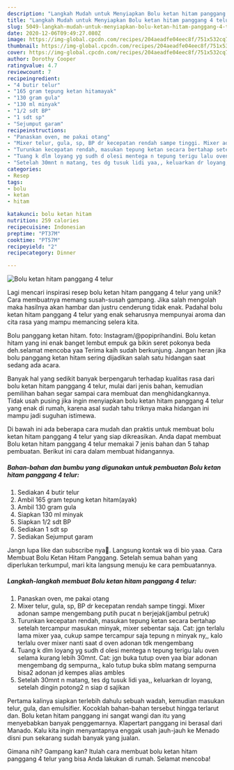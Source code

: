 ```yaml
---
description: "Langkah Mudah untuk Menyiapkan Bolu ketan hitam panggang 4 telur Anti Gagal"
title: "Langkah Mudah untuk Menyiapkan Bolu ketan hitam panggang 4 telur Anti Gagal"
slug: 5049-langkah-mudah-untuk-menyiapkan-bolu-ketan-hitam-panggang-4-telur-anti-gagal
date: 2020-12-06T09:49:27.080Z
image: https://img-global.cpcdn.com/recipes/204aeadfe04eec8f/751x532cq70/bolu-ketan-hitam-panggang-4-telur-foto-resep-utama.jpg
thumbnail: https://img-global.cpcdn.com/recipes/204aeadfe04eec8f/751x532cq70/bolu-ketan-hitam-panggang-4-telur-foto-resep-utama.jpg
cover: https://img-global.cpcdn.com/recipes/204aeadfe04eec8f/751x532cq70/bolu-ketan-hitam-panggang-4-telur-foto-resep-utama.jpg
author: Dorothy Cooper
ratingvalue: 4.7
reviewcount: 7
recipeingredient:
- "4 butir telur"
- "165 gram tepung ketan hitamayak"
- "130 gram gula"
- "130 ml minyak"
- "1/2 sdt BP"
- "1 sdt sp"
- "Sejumput garam"
recipeinstructions:
- "Panaskan oven, me pakai otang"
- "Mixer telur, gula, sp, BP dr kecepatan rendah sampe tinggi. Mixer adonan sampe mengembang putih pucat n berjejak(jambul petruk)"
- "Turunkan kecepatan rendah, masukan tepung ketan secara bertahap setelah tercampur masukan minyak, mixer sebentar saja. Cat: jgn terlalu lama mixer yaa, cukup sampe tercampur saja tepung n minyak ny,, kalo terlalu over mixer nanti saat d oven adonan tdk mengembang"
- "Tuang k dlm loyang yg sudh d olesi mentega n tepung terigu lalu oven selama kurang lebih 30mnt. Cat: jgn buka tutup oven yaa biar adonan mengembang dg sempurna,, kalo tutup buka sblm matang sempurna bisa2 adonan jd kempes alias ambles"
- "Setelah 30mnt n matang, tes dg tusuk lidi yaa,, keluarkan dr loyang, setelah dingin potong2 n siap d sajikan"
categories:
- Resep
tags:
- bolu
- ketan
- hitam

katakunci: bolu ketan hitam 
nutrition: 259 calories
recipecuisine: Indonesian
preptime: "PT37M"
cooktime: "PT57M"
recipeyield: "2"
recipecategory: Dinner

---
```



![Bolu ketan hitam panggang 4 telur](https://img-global.cpcdn.com/recipes/204aeadfe04eec8f/751x532cq70/bolu-ketan-hitam-panggang-4-telur-foto-resep-utama.jpg)

Lagi mencari inspirasi resep bolu ketan hitam panggang 4 telur yang unik? Cara membuatnya memang susah-susah gampang. Jika salah mengolah maka hasilnya akan hambar dan justru cenderung tidak enak. Padahal bolu ketan hitam panggang 4 telur yang enak seharusnya mempunyai aroma dan cita rasa yang mampu memancing selera kita.

Bolu panggang ketan hitam. foto: Instagram/@popiprihandini. Bolu ketan hitam yang ini enak banget lembut empuk ga bikin seret pokonya beda deh.selamat mencoba yaa Terima kaih sudah berkunjung. Jangan heran jika bolu panggang ketan hitam sering dijadikan salah satu hidangan saat sedang ada acara.

Banyak hal yang sedikit banyak berpengaruh terhadap kualitas rasa dari bolu ketan hitam panggang 4 telur, mulai dari jenis bahan, kemudian pemilihan bahan segar sampai cara membuat dan menghidangkannya. Tidak usah pusing jika ingin menyiapkan bolu ketan hitam panggang 4 telur yang enak di rumah, karena asal sudah tahu triknya maka hidangan ini mampu jadi suguhan istimewa.


Di bawah ini ada beberapa cara mudah dan praktis untuk membuat bolu ketan hitam panggang 4 telur yang siap dikreasikan. Anda dapat membuat Bolu ketan hitam panggang 4 telur memakai 7 jenis bahan dan 5 tahap pembuatan. Berikut ini cara dalam membuat hidangannya.

<!--inarticleads1-->

##### Bahan-bahan dan bumbu yang digunakan untuk pembuatan Bolu ketan hitam panggang 4 telur:

1. Sediakan 4 butir telur
1. Ambil 165 gram tepung ketan hitam(ayak)
1. Ambil 130 gram gula
1. Siapkan 130 ml minyak
1. Siapkan 1/2 sdt BP
1. Sediakan 1 sdt sp
1. Sediakan Sejumput garam


Jangn lupa like dan subscribe nya🙏. Langsung kontak wa di bio yaaa. Cara Membuat Bolu Ketan Hitam Panggang. Setelah semua bahan yang diperlukan terkumpul, mari kita langsung menuju ke cara pembuatannya. 

<!--inarticleads2-->

##### Langkah-langkah membuat Bolu ketan hitam panggang 4 telur:

1. Panaskan oven, me pakai otang
1. Mixer telur, gula, sp, BP dr kecepatan rendah sampe tinggi. Mixer adonan sampe mengembang putih pucat n berjejak(jambul petruk)
1. Turunkan kecepatan rendah, masukan tepung ketan secara bertahap setelah tercampur masukan minyak, mixer sebentar saja. Cat: jgn terlalu lama mixer yaa, cukup sampe tercampur saja tepung n minyak ny,, kalo terlalu over mixer nanti saat d oven adonan tdk mengembang
1. Tuang k dlm loyang yg sudh d olesi mentega n tepung terigu lalu oven selama kurang lebih 30mnt. Cat: jgn buka tutup oven yaa biar adonan mengembang dg sempurna,, kalo tutup buka sblm matang sempurna bisa2 adonan jd kempes alias ambles
1. Setelah 30mnt n matang, tes dg tusuk lidi yaa,, keluarkan dr loyang, setelah dingin potong2 n siap d sajikan


Pertama kalinya siapkan terlebih dahulu sebuah wadah, kemudian masukan telur, gula, dan emulsifier. Kocoklah bahan-bahan tersebut hingga terlarut dan. Bolu ketan hitam panggang ini sangat wangi dan itu yang menyebabkan banyak penggemarnya. Klapertart panggang ini berasal dari Manado. Kalu kita ingin menyantapnya enggak usah jauh-jauh ke Menado disni pun sekarang sudah banyak yang jualan. 

Gimana nih? Gampang kan? Itulah cara membuat bolu ketan hitam panggang 4 telur yang bisa Anda lakukan di rumah. Selamat mencoba!
